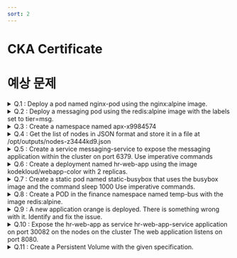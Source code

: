 ```yaml
---
sort: 2
---
```


# CKA Certificate

# 예상 문제

<!-- 양식 

<details markdown="1">
<summary> Q.1 : 
</summary>

```note
Answer: 

```
</details>

-->


<details markdown="1">
<summary> Q.1 : Deploy a pod named nginx-pod using the nginx:alpine image.
</summary>

<!--summary 아래 빈칸 공백 두고 내용을 적는공간-->

```note
Answer: 
kubectl run nginx-pod --image=nginx:alpine --restart=Never
```
</details>

<details markdown="1">
<summary> Q.2 : Deploy a messaging pod using the redis:alpine image with the labels set to tier=msg.
</summary>

```note
Answer: 
kubectl run messaging --generator=run-pod/v1 --restart=Never --image=redis:alpine -l tier=msg
```
</details>




<details markdown="1">
<summary> Q.3 : Create a namespace named apx-x9984574
</summary>

```note
Answer: 
kubectl create ns apx-x9984574
```
</details>


<details markdown="1">
<summary> Q.4 : Get the list of nodes in JSON format and store it in a file at /opt/outputs/nodes-z3444kd9.json
</summary>

```note
Answer: 
kubectl get nodes -o=jsonpath=’{.items[*].metadata.name}’ > /opt/outputs/nodes-z3444kd9.json
kubectl get nodes -o json > /opt/outputs/nodes-z3444kd9.json
```
</details>

<details markdown="1">
<summary> Q.5 : Create a service messaging-service to expose the messaging application within the cluster on port 6379.
Use imperative commands
</summary>

```note
Answer: 
Create a service messaging-service to expose the messaging application within the cluster on port 6379.
```
</details>

<details markdown="1">
<summary> Q.6 : Create a deployment named hr-web-app using the image kodekloud/webapp-color with 2 replicas.
</summary>

```note
Answer: 
kubectl create deploy hr-web-app –image=kodekloud/webapp-color
kubectl scale deploy hr-web-app –replicas=2
```
</details>

<details markdown="1">
<summary> Q.7 : Create a static pod named static-busybox that uses the busybox image and the command sleep 1000
Use imperative commands.
</summary>

```note
apiVersion: v1

kind: Pod

metadata:

  name: static-busybox

spec:

  containers:

   - name: static-busybox

​     image: busybox

​     command: ["sleep"]

​     args: ["1000"]

```
#참조
https://kubernetes.io/docs/tasks/configure-pod-container/static-pod/#static-pod-creation
https://kubernetes.io/docs/tasks/inject-data-application/define-command-argument-container/

```note
Answer: 
kubectl run –restart=Never –image=busybox static-busybox –dry-run -o yaml –command – sleep 1000 > /etc/kubernetes/manifests/static-busybox.yaml
```

</details>

<details markdown="1">
<summary> Q.8 : Create a POD in the finance namespace named temp-bus with the image redis:alpine.
</summary>

```note
Answer: 
kubectl run temp-bus -n finance –image=redis:alpine –restart=Never
```
</details>

<details markdown="1">
<summary> Q.9 : A new application orange is deployed. There is something wrong with it. Identify and fix the issue.
</summary>

```note
Answer: 
command sleep
```
</details>



<details markdown="1">
<summary> Q.10 : Expose the hr-web-app as service hr-web-app-service application on port 30082 on the nodes on the cluster
The web application listens on port 8080.
</summary>

```note
Answer: 
kubectl expose deploy hr-web-app –name=hr-web-app-service –port=33082
kubectl expose deployment hr-web-app --type=NodePort --port=8080 --name=hr-web-app-service --dry-run -o yaml > hr-web-app-service.yaml
```
</details>


<details markdown="1">
<summary> Q.11 : Create a Persistent Volume with the given specification.
</summary>

```note
Answer: 
apiVersion: v1
kind: PersistentVolume
metadata:
  name: pv-analytics
spec:  
  capacity:    
  storage: 100Mi  
  accessModes:    
​    - ReadWriteMany  
  hostPath:    # directory location on host    
  path: /pv/data-analytics
```
#참조 
https://kubernetes.io/docs/concepts/storage/persistent-volumes/#types-of-persistent-volumes
https://kubernetes.io/docs/concepts/storage/volumes/
</details>

<!-- 주석 처리 

THIS IS TOO LONG, NEED UPDATE! HERE IS SOME IDEAS:

- https://primer.style/css/components/box
- https://primer.style/css/components/toasts



Markdown is supported, Text can be **bold**, _italic_, or ~~strikethrough~~. [Links](https://github.com) should be blue with no underlines

`inline code`

[`inline code inside link`](./)
```

```note
This is note2
```

```note
This is note3
```

```tip
It’s bigger than a bread box.
```

```tip
It’s tip 2
```

```warning
Strong prose may provoke extreme mental exertion. Reader discretion is strongly advised.
```

```danger
Mad scientist at work!
```
-->
